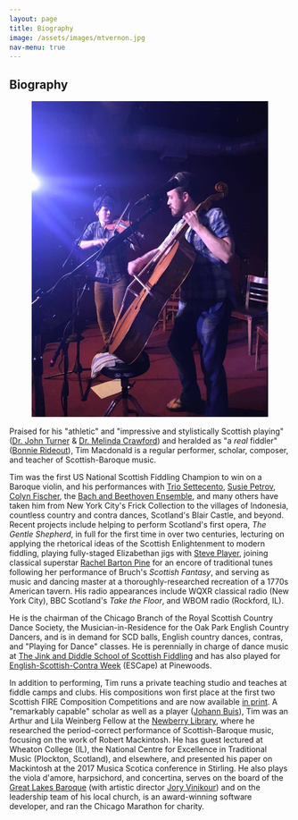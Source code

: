 ```yaml
---
layout: page
title: Biography
image: /assets/images/mtvernon.jpg
nav-menu: true
---
```


<h2>Biography</h2>

<figure class="image right">
  <a href="/assets/images/singandstomp.jpg">
    <img src="/assets/images/singandstomp.jpg">
  </a>
</figure>

Praised for his "athletic" and "impressive and stylistically Scottish playing" ([Dr. John
Turner](http://www.fiddletree-music.com/johnturner.html) & [Dr. Melinda Crawford](http://www.melindacrawford.com/)) and
heralded as "a *real* fiddler" ([Bonnie Rideout](http://www.bonnierideout.com/)), Tim Macdonald is a regular performer,
scholar, composer, and teacher of Scottish-Baroque music.

Tim was the first US National Scottish Fiddling Champion to win on a Baroque violin, and his performances with [Trio
Settecento](http://www.triosettecento.com/), [Susie Petrov](http://susiepetrov.com/), [Colyn
Fischer](http://www.scotsduo.com/), the [Bach and Beethoven Ensemble](http://www.bbensemble.org/), and many others have
taken him from New York City's Frick Collection to the villages of Indonesia, countless country and contra dances,
Scotland's Blair Castle, and beyond. Recent projects include helping to perform Scotland's first opera, <i>The Gentle
Shepherd</i>, in full for the first time in over two centuries, lecturing on applying the rhetorical ideas of the
Scottish Enlightenment to modern fiddling, playing fully-staged Elizabethan jigs with [Steve
Player](http://www.strangeandancientinstruments.com/page3/styled-4/index.html), joining classical superstar <a
href="http://rachelbartonpine.com/">Rachel Barton Pine</a> for an encore of traditional tunes following her performance
of Bruch's *Scottish Fantasy*, and serving as music and dancing master at a thoroughly-researched recreation of a
1770s American tavern.  His radio appearances include WQXR classical radio (New York City), BBC Scotland's <i>Take the
Floor</i>, and WBOM radio (Rockford, IL).

He is the chairman of the Chicago Branch of the Royal Scottish Country Dance Society, the Musician-in-Residence for the
Oak Park English Country Dancers, and is in demand for SCD balls, English country dances, contras, and "Playing for
Dance" classes. He is perennially in charge of dance music at [The Jink and Diddle School of Scottish
Fiddling](http://www.jinkdiddle.com) and has also played for [English-Scottish-Contra
Week](http://rscdsboston.org/pinewoods-esc.html) (ESCape) at Pinewoods.

In addition to performing, Tim runs a private teaching studio and teaches at fiddle camps and clubs. His compositions
won first place at the first two Scottish FIRE Composition Competitions and are now available [in print](/tunes.html). A
"remarkably capable" scholar as well as a player ([Johann
Buis](http://www.wheaton.edu/Academics/Faculty/B/Johann-Buis)), Tim was an Arthur and Lila Weinberg Fellow at the
[Newberry Library](http://newberry.org/), where he researched the period-correct performance of Scottish-Baroque music,
focusing on the work of Robert Mackintosh. He has guest lectured at Wheaton College (IL), the National Centre for
Excellence in Traditional Music (Plockton, Scotland), and elsewhere, and presented his paper on Mackintosh at the 2017
Musica Scotica conference in Stirling. He also plays the viola d'amore, harpsichord, and concertina, serves on the board
of the [Great Lakes Baroque](http://www.greatlakesbaroque.org/) (with artistic director [Jory
Vinikour](http://www.joryvinikour.com)) and on the leadership team of his local church, is an award-winning software
developer, and ran the Chicago Marathon for charity.
